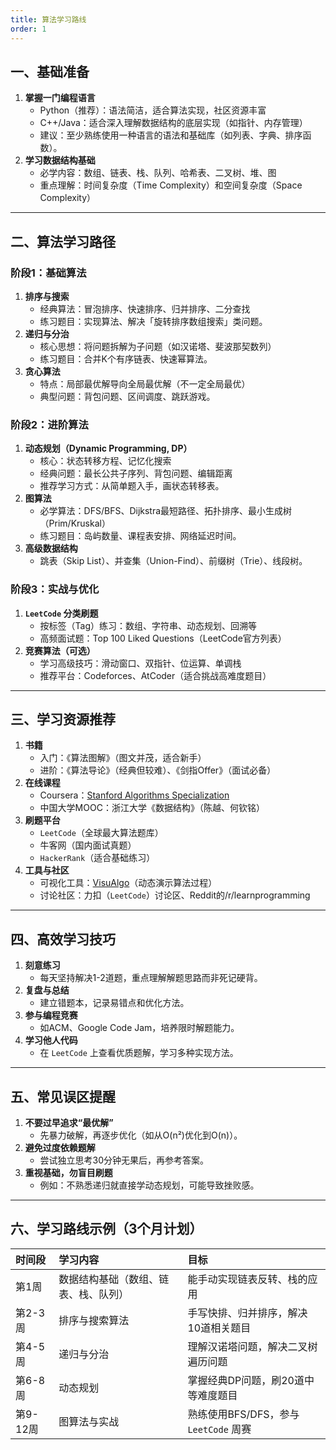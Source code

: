 ```yaml
---
title: 算法学习路线
order: 1
---
```


## **一、基础准备**

1. **掌握一门编程语言**
   - Python（推荐）：语法简洁，适合算法实现，社区资源丰富
   - C++/Java：适合深入理解数据结构的底层实现（如指针、内存管理）
   - 建议：至少熟练使用一种语言的语法和基础库（如列表、字典、排序函数）。
2. **学习数据结构基础**
   - 必学内容：数组、链表、栈、队列、哈希表、二叉树、堆、图
   - 重点理解：时间复杂度（Time Complexity）和空间复杂度（Space Complexity）

------

## **二、算法学习路径**

### **阶段1：基础算法**

1. **排序与搜索**
   - 经典算法：冒泡排序、快速排序、归并排序、二分查找
   - 练习题目：实现算法、解决「旋转排序数组搜索」类问题。
2. **递归与分治**
   - 核心思想：将问题拆解为子问题（如汉诺塔、斐波那契数列）
   - 练习题目：合并K个有序链表、快速幂算法。
3. **贪心算法**
   - 特点：局部最优解导向全局最优解（不一定全局最优）
   - 典型问题：背包问题、区间调度、跳跃游戏。

### **阶段2：进阶算法**

1. **动态规划（Dynamic Programming, DP）**
   - 核心：状态转移方程、记忆化搜索
   - 经典问题：最长公共子序列、背包问题、编辑距离
   - 推荐学习方式：从简单题入手，画状态转移表。
2. **图算法**
   - 必学算法：DFS/BFS、Dijkstra最短路径、拓扑排序、最小生成树（Prim/Kruskal）
   - 练习题目：岛屿数量、课程表安排、网络延迟时间。
3. **高级数据结构**
   - 跳表（Skip List）、并查集（Union-Find）、前缀树（Trie）、线段树。

### **阶段3：实战与优化**

1. **`LeetCode` 分类刷题**
   - 按标签（Tag）练习：数组、字符串、动态规划、回溯等
   - 高频面试题：Top 100 Liked Questions（LeetCode官方列表）
2. **竞赛算法（可选）**
   - 学习高级技巧：滑动窗口、双指针、位运算、单调栈
   - 推荐平台：Codeforces、AtCoder（适合挑战高难度题目）

------

## **三、学习资源推荐**

1. **书籍**
   - 入门：《算法图解》（图文并茂，适合新手）
   - 进阶：《算法导论》（经典但较难）、《剑指Offer》（面试必备）
2. **在线课程**
   - Coursera：[Stanford Algorithms Specialization](https://www.coursera.org/specializations/algorithms)
   - 中国大学MOOC：浙江大学《数据结构》（陈越、何钦铭）
3. **刷题平台**
   - `LeetCode`（全球最大算法题库）
   - 牛客网（国内面试真题）
   - `HackerRank`（适合基础练习）
4. **工具与社区**
   - 可视化工具：[VisuAlgo](https://visualgo.net/)（动态演示算法过程）
   - 讨论社区：力扣（`LeetCode`）讨论区、Reddit的/r/learnprogramming

------

## **四、高效学习技巧**

1. **刻意练习**
   - 每天坚持解决1-2道题，重点理解解题思路而非死记硬背。
2. **复盘与总结**
   - 建立错题本，记录易错点和优化方法。
3. **参与编程竞赛**
   - 如ACM、Google Code Jam，培养限时解题能力。
4. **学习他人代码**
   - 在 `LeetCode` 上查看优质题解，学习多种实现方法。

------

## **五、常见误区提醒**

1. **不要过早追求“最优解”**
   - 先暴力破解，再逐步优化（如从O(n²)优化到O(n)）。
2. **避免过度依赖题解**
   - 尝试独立思考30分钟无果后，再参考答案。
3. **重视基础，勿盲目刷题**
   - 例如：不熟悉递归就直接学动态规划，可能导致挫败感。

------

## **六、学习路线示例（3个月计划）**

| 时间段   | 学习内容                             | 目标                                  |
| :------- | :----------------------------------- | :------------------------------------ |
| 第1周    | 数据结构基础（数组、链表、栈、队列） | 能手动实现链表反转、栈的应用          |
| 第2-3周  | 排序与搜索算法                       | 手写快排、归并排序，解决10道相关题目  |
| 第4-5周  | 递归与分治                           | 理解汉诺塔问题，解决二叉树遍历问题    |
| 第6-8周  | 动态规划                             | 掌握经典DP问题，刷20道中等难度题目    |
| 第9-12周 | 图算法与实战                         | 熟练使用BFS/DFS，参与 `LeetCode` 周赛 |